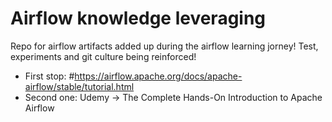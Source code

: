# Airflow  knowledge leveraging

Repo for airflow artifacts added up during the airflow learning jorney!
Test, experiments and git culture being reinforced!

* First stop: #https://airflow.apache.org/docs/apache-airflow/stable/tutorial.html
* Second one: Udemy -> The Complete Hands-On Introduction to Apache Airflow
